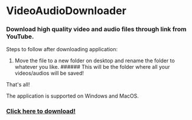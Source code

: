 # VideoAudioDownloader
### Download high quality video and audio files through link from YouTube.

Steps to follow after downloading application:
  1) Move the file to a new folder on desktop and rename the folder to whatever you like. ###### This will be the folder where all your videos/audios will be saved!

That's all!

The application is supported on Windows and MacOS.

### [Click here to download!](https://github.com/abdullashahzan/VideoAudioDownloader/releases/tag/v1.0)

